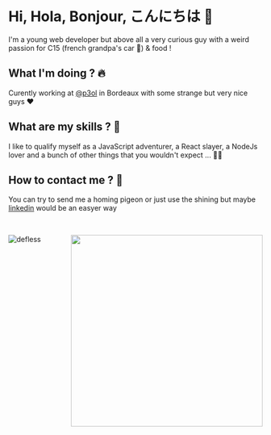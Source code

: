 # Hi, Hola, Bonjour, こんにちは 👋

I'm a young web developer but above all a very curious guy with a weird passion for C15 (french grandpa's car 🚐) & food !

## What I'm doing ? 🔥

Curently working at [@p3ol](https://github.com/p3ol) in Bordeaux with some strange but very nice guys ❤️

## What are my skills ? 🤔

I like to qualify myself as a JavaScript adventurer, a React slayer, a NodeJs lover and a bunch of other things that you wouldn't expect ... 🧑‍💻

## How to contact me ? 🔮

You can try to send me a homing pigeon or just use the shining but maybe [linkedin](https://www.linkedin.com/in/simon-deflesschouwer-6812a0172/) would be an easyer way 

<br/>
<p align="center">
  <img align="left" src="https://github-readme-stats.vercel.app/api/top-langs?username=defless&show_icons=true&locale=en&layout=compact" alt="defless" />
  <img align='right' src="https://github-readme-stats.vercel.app/api?username=defless&count_private=true&show_icons=true" width="380">
</p>
